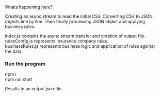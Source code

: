 Whats happening here?

Creating an async stream to read the initial CSV. 
Converting CSV to JSON objects line by line.
Then finally processing JSON object and applying business rules.

index.js contains the async stream transfer and creation of output file.  
rulesConfig.js represents insurance company rules.  
businessRules.js represents business logic and application of rules against the data.  

### Run the program

npm i  
npm run start  

Results in an output.json file.
